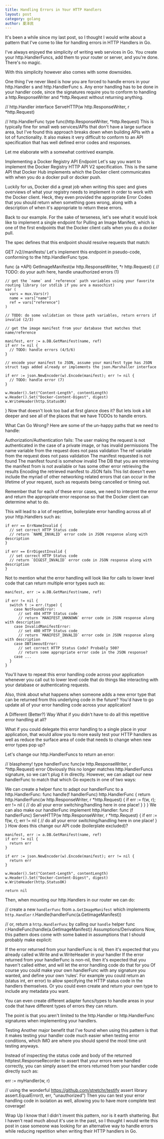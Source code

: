```yaml
---
title: Handling Errors in Your HTTP Handlers
layout: post
category: golang
author: 夏泽民
---
```

It's been a while since my last post, so I thought I would write about a pattern that I've come to like for handling errors in HTTP Handlers in Go.

I've always enjoyed the simplicity of writing web services in Go. You create your http.HandlerFuncs, add them to your router or server, and you're done. There's no magic.

With this simplicity however also comes with some downsides.

One thing I've never liked is how you are forced to handle errors in your http.Handler s and http.HandlerFunc s. Any error handling has to be done in your handler code, since the signatures require you to conform to handling a http.ResponseWriter and *http.Request without returning anything.
<!-- more -->
// http.Handler interface
ServeHTTP(w http.ResponseWriter, r *http.Request)

// http.HandlerFunc type
func(http.ResponseWriter, *http.Request)
This is typically fine for small web services/APIs that don't have a large surface area, but I've found this approach breaks down when building APIs with a lot of functionality. It also makes it very difficult to conform to an API specification that has well defined error codes and responses.

Let me elaborate with a somewhat contrived example.

Implementing a Docker Registry API Endpoint
Let's say you want to implement the Docker Registry HTTP API V2 specification. This is the same API that Docker Hub implements which the Docker client communicates with when you do a docker pull or docker push.

Luckily for us, Docker did a great job when writing this spec and gives overviews of what your registry needs to implement in order to work with the Docker client. Heck, they even provided the appropriate Error Codes that you should return when something goes wrong, along with a description of when it's appropriate to return these errors.

Back to our example. For the sake of terseness, let's see what it would look like to implement a single endpoint for Pulling an Image Manifest, which is one of the first endpoints that the Docker client calls when you do a docker pull.

The spec defines that this endpoint should resolve requests that match:

GET /v2/<name>/manifests/<reference>
Let's implement this endpoint in pseudo-code, conforming to the http.HandlerFunc type.

func (a *API) GetImageManifest(w http.ResponseWriter, *r http.Request) {
    // TODO: do your auth here, handle unauthorized errors (1)

    // get the `name` and `reference` path variables using your favorite routing library (or stdlib if you are a masochist)
    var (
      vars = mux.Vars(r)
      name = vars["name"]
      ref = vars["reference"]
    )

    // TODO: do some validation on those path variables, return errors if invalid (2/3)

    // get the image manifest from your database that matches that name/reference

    manifest, err := a.DB.GetManifest(name, ref)
    if err != nil {
      // TODO: handle errors (4/5/6)
    }

    // encode your manifest to JSON, assume your manifest type has JSON struct tags added already or implements the json.Marshaller interface

    if err := json.NewEncoder(w).Encode(manifest); err != nil {
      // TODO: handle error (7)
    }

    w.Header().Set("Content-Length", contentLength)
    w.Header().Set("Docker-Content-Digest", digest)
    w.WriteHeader(http.StatusOK)
}
Now that doesn't look too bad at first glance does it? But lets look a bit deeper and see all of the places that we have TODOs to handle errors.

What Can Go Wrong?
Here are some of the un-happy paths that we need to handle:

Authorization/Authentication fails: The user making the request is not authenticated in the case of a private image, or has invalid permissions
The name variable from the request does not pass validation
The ref variable from the request does not pass validation
The manifest requested is not found
The manifest found is somehow invalid
The DB that you are retrieving the manifest from is not available or has some other error retrieving the results
Encoding the retrieved manifest to JSON fails
This list doesn't even include the myriad of other networking related errors that can occur in the lifetime of your request, such as requests being cancelled or timing out.

Remember that for each of these error cases, we need to interpret the error and return the appropriate error response so that the Docker client can determine what to do.

This will lead to a lot of repetitive, boilerplate error handling across all of your http.Handlers such as:

    if err == ErrNameInvalid {
      // set correct HTTP Status code
      // return `NAME_INVALID` error code in JSON response along with description
    }

    if err == ErrDigestInvalid {
      // set correct HTTP Status code
      // return `DIGEST_INVALID` error code in JSON response along with description
    }
Not to mention what the error handling will look like for calls to lower level code that can return multiple error types such as:

    manifest, err := a.DB.GetManifest(name, ref)

    if err != nil {
      switch t := err.(type) {
        case NotFoundError:
          // set 404 HTTP Status code
          // return `MANIFEST_UNKNOWN` error code in JSON response along with description
        case InvalidManifestError:
          // set 400 HTTP Status code
          // return `MANIFEST_INVALID` error code in JSON response along with description
        case DBTimeoutError:
          // set correct HTTP Status Code? Probably 500?
          // return some appropriate error code in the JSON response?
        case ...
      }
    }
You'll have to repeat this error handling code across your application whenever you call out to lower level code that do things like interacting with your database or authenticating requests.

Also, think about what happens when someone adds a new error type that can be returned from this underlying code in the future? You'd have to go update all of your error handling code across your application!

A Different (Better?) Way
What if you didn't have to do all this repetitive error handling at all?

What if you could delegate this error handling to a single place in your application, that would allow you to more easily test your HTTP handlers as well as reduce the surface area of code that needs to change when new error types pop up?

Let's change our http.HandlerFuncs to return an error:

// blasphemy!
type handlerFunc func(w http.ResponseWriter, r *http.Request) error
Obviously this no longer matches http.HandlerFuncs signature, so we can't plug it in directly. However, we can adapt our new handlerFunc to match that which Go expects in one of two ways:

We can create a helper func to adapt our handlerFunc to a http.HandlerFunc:
func handle(f handlerFunc) http.HandlerFunc {
  return http.HandlerFunc(w http.ResponseWriter, r *http.Request) {
    if err := f(w, r); err != nil {
      // do all your error switching/handling here in one place!
    }
  }
}
We can also make our handlerFunc implement http.Handler:
func (f handlerFunc) ServeHTTP(w http.ResponseWriter, r *http.Request) {
    if err := f(w, r); err != nil {
      // do all your error switching/handling here in one place!
    }
}
How does this change our API code (boilerplate excluded)?

    manifest, err := a.DB.GetManifest(name, ref)
    if err != nil {
      return err
    }

    if err := json.NewEncoder(w).Encode(manifest); err != nil {
      return err
    }

    w.Header().Set("Content-Length", contentLength)
    w.Header().Set("Docker-Content-Digest", digest)
    w.WriteHeader(http.StatusOK)

    return nil
Then, when mounting our http.Handlers in our router we can do:

// create a new `handlerFunc` from `a.GetImageManifest` which implements `http.Handler`
r.Handle(handlerFunc(a.GetImageManifest))

// or, return a `http.HandlerFunc` by calling our `handle` helper func
r.HandleFunc(handle(a.GetImageManifest))
Assumptions/Derivations
Now, this pattern does come with some baked in assumptions that I should probably make explicit:

If the error returned from your handlerFunc is nil, then it's expected that you already called w.Write and w.WriteHeader in your handler
If the error returned from your handlerFunc is non-nil, then it's expected that you haven't called either, and will let the error handling code do that for you
Of course you could make your own handlerFunc with any signature you wanted, and define your own ‘rules’. For example you could return an (status int, err error) to allow specifying the HTTP status code in the handlers themselves. Or you could even create and return your own type to include any metadata you want.

You can even create different adapter funcs/types to handle areas in your code that have different types of errors they can return.

The point is that you aren't limited to the http.Handler or http.HandlerFunc signatures when implementing your handlers.

Testing
Another major benefit that I've found when using this pattern is that it makes testing your handler code much easier when testing error conditions, which IMO are where you should spend the most time unit testing anyways.

Instead of inspecting the status code and body of the returned httptest.ResponseRecorder to assert that your errors were handled correctly, you can simply assert the errors returned from your handler code directly such as:

err := myHandler(w, r)

// using the wonderful https://github.com/stretchr/testify assert library
assert.EqualError(t, err, "unauthorized")
Then you can test your error handling code in isolation as well, allowing you to have more complete test coverage!

Wrap Up
I know that I didn't invent this pattern, nor is it earth shattering. But I haven't read much about it's use in the past, so I thought I would write this post in case someone was looking for an alternative way to handle errors while reducing repetition when writing their HTTP handlers in Go.
